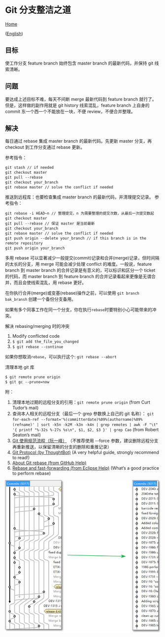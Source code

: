 # Git 分支整洁之道

[Home](index.md)

([English](keeping_branches_clean.md))

## 目标

使工作分支 feature branch 始终包含 master branch 的最新代码，并保持 git 线索清晰。

## 问题

要达成上述目标不难，每天不间断 merge 最新代码到 feature branch 就行了。但是，这样做的副作用就是 git history 线索混乱，feature branch 上自身的 commit 东一个西一个不能放在一块，不便 review，不便合并整理。

## 解决

每日通过 rebase 集成 master branch 的最新代码。先更新 master 分支，再 checkout 到工作分支通过 rebase 更新。

参考指令：

```plaintext
git stash // if needed
git checkout master 
git pull --rebase
git checkout your_branch
git rebase master // solve the conflict if needed
```

推送到远程库：也要检查集成 master branch 的最新代码，并清理提交记录。
参考指令：

```plaintext
git rebase -i HEAD~n // 整理提交，n 为需要整理的提交次数，从最后一次提交数起
git checkout master
git pull --rebase // 保证 master 是当前最新
git checkout your_branch
git rebase master // solve the conflict if needed
git push origin --delete your_branch // if this branch is in the remote repository
git push origin your_branch
```

多用 rebase 可以显著减少一般提交(commit)记录和合并(merge)记录，但时间隔的太长的分支，用 merge 可能会减少处理 conflict 的难度。一般说，feature branch 到 master branch 的合并记录是有意义的，可以标识和区分一个 ticket 的代码，而 master branch 到 feature branch 的合并记录看起来更像是无谓合并，而且会使线索混乱，用 rebase 更好。

在你执行合并(merge)或变基(rebase)操作之前，可以使用 `git branch bak_bransh` 创建一个备份分支备用。

如果有多个同事工作在同一个分支，你在执行`rebase`时要特别小心可能带来的冲突。

解决 rebasing/merging 时的冲突

1. Modify conflicted code
2. `$ git add the_file_you_changed`
3. `$ git rebase --continue`

如果你想取消`rebase`，可以执行这个: `git rebase --abort`

清理本地 git 库

```plaintext
$ git remote prune origin
$ git gc --prune=now
```

附：

1. 清理本地过期的远程分支的引用：`git remote prune origin` (from Curt Tudor’s mail)
2. 查询本人相关的远程分支（最后一个 grep 参数换上自己的 git 名称）：
`git for-each-ref --format='%(committerdate)%09%(authorname)%09%(refname)' | sort -k5n -k2M -k3n -k4n | grep remotes | awk -F "\t" '{ printf "%-32s %-27s %s\n", $1, $2, $3 }' | grep Cao`
(from Robert Seaton’s mail)
3. [Git 使用规范流程（阮一峰）](http://www.ruanyifeng.com/blog/2015/08/git-use-process.html)
（不推荐使用 --force 参数，建议删除远程分支再重新推送，以保留清晰的分支的删除和重推记录）
4. [Git Protocol (by ThoughtBot)](https://github.com/thoughtbot/guides/tree/master/protocol/git)
(A very helpful guide, strongly recommend to read!)
5. [About Git rebase (from GitHub Help)](https://help.github.com/articles/about-git-rebase/)
6. [Rebase and fast-forwarding (from Eclipse Help)](http://help.eclipse.org/juno/index.jsp?topic=%2Forg.eclipse.egit.doc%2Fhelp%2FEGit%2FGit_For_Eclipse_Users%2FGit-For-Eclipse-Users.html&cp=20_4_9&anchor=Rebasing_and_fast-forwarding)
(What’s a good practice to perform rebase)

![](images/git_threads.png)
